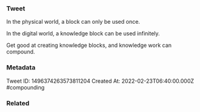### Tweet
In the physical world, a block can only be used once.

In the digital world, a knowledge block can be used infinitely.

Get good at creating knowledge blocks, and knowledge work can compound.

### Metadata
Tweet ID: 1496374263573811204
Created At: 2022-02-23T06:40:00.000Z
#compounding

### Related

